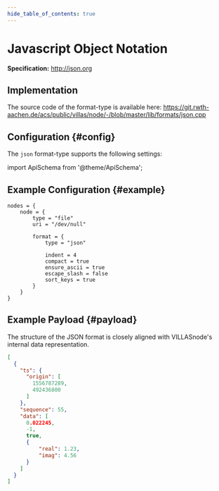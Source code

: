 ```yaml
---
hide_table_of_contents: true
---
```


# Javascript Object Notation

**Specification:** http://json.org

## Implementation

The source code of the format-type is available here:
https://git.rwth-aachen.de/acs/public/villas/node/-/blob/master/lib/formats/json.cpp

## Configuration {#config}

The `json` format-type supports the following settings:

import ApiSchema from '@theme/ApiSchema';

<ApiSchema id="node" example pointer="#/components/schemas/json" />

## Example Configuration {#example}

``` url="external/node/etc/examples/formats/json.conf" title="node/etc/examples/formats/json.conf"
nodes = {
	node = {
		type = "file"
		uri = "/dev/null"

		format = {
			type = "json"

			indent = 4
			compact = true
			ensure_ascii = true
			escape_slash = false
			sort_keys = true
		}
	}
}
```

## Example Payload {#payload}

The structure of the JSON format is closely aligned with VILLASnode's internal data representation.

```json
[
  {
    "ts": {
      "origin": [
        1556787289,
        492436800
      ]
    },
    "sequence": 55,
    "data": [
      0.022245,
      -1,
      true,
      {
          "real": 1.23,
          "imag": 4.56
      }
    ]
  }
]
```
